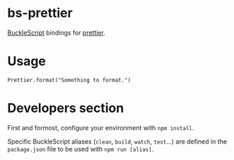 # bs-prettier

[BuckleScript](https://bucklescript.github.io) bindings for [prettier](https://github.com/prettier/prettier).

# Usage

```reasonml
Prettier.format("Something to format.")
```

# Developers section

First and formost, configure your environment with `npm install`.

Specific BuckleScript aliases (`clean`, `build`, `watch`, `test`...) are defined
in the `package.json` file to be used with `npm run [alias]`.
